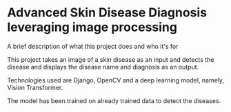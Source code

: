 
# Advanced Skin Disease Diagnosis  leveraging image processing 

A brief description of what this project does and who it's for

This project takes an image of a skin disease as an input and detects the disease and displays the disease name and diagnosis as an output. 

Technologies used are Django, OpenCV and a deep learning model, namely, Vision Transformer. 

The model has been trained on already trained data to detect the diseases.

